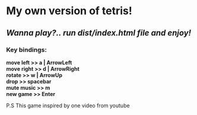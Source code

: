 # My own version of tetris!    
## *Wanna play?.. run dist/index.html file and enjoy!*    
     
### Key bindings:
**move left >> a | ArrowLeft**    
**move right >> d | ArrowRight**    
**rotate >> w | ArrowUp**    
**drop >> spacebar**    
**mute music >> m**    
**new game >> Enter**    
    
P.S This game inspired by one video from youtube
